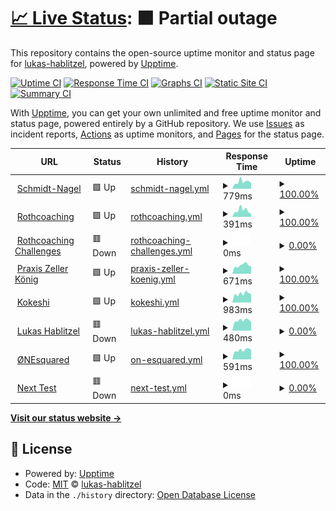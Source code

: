 # [📈 Live Status](https://lukas-hablitzel.github.io/upptime): <!--live status--> **🟧 Partial outage**

This repository contains the open-source uptime monitor and status page for [lukas-hablitzel](https://lukas-hablitzel.github.io/upptime), powered by [Upptime](https://github.com/upptime/upptime).

[![Uptime CI](https://github.com/koj-co/upptime/workflows/Uptime%20CI/badge.svg)](https://github.com/koj-co/upptime/actions?query=workflow%3A%22Uptime+CI%22)
[![Response Time CI](https://github.com/koj-co/upptime/workflows/Response%20Time%20CI/badge.svg)](https://github.com/koj-co/upptime/actions?query=workflow%3A%22Response+Time+CI%22)
[![Graphs CI](https://github.com/koj-co/upptime/workflows/Graphs%20CI/badge.svg)](https://github.com/koj-co/upptime/actions?query=workflow%3A%22Graphs+CI%22)
[![Static Site CI](https://github.com/koj-co/upptime/workflows/Static%20Site%20CI/badge.svg)](https://github.com/koj-co/upptime/actions?query=workflow%3A%22Static+Site+CI%22)
[![Summary CI](https://github.com/koj-co/upptime/workflows/Summary%20CI/badge.svg)](https://github.com/koj-co/upptime/actions?query=workflow%3A%22Summary+CI%22)

With [Upptime](https://upptime.js.org), you can get your own unlimited and free uptime monitor and status page, powered entirely by a GitHub repository. We use [Issues](https://github.com/lukas-hablitzel/upptime/issues) as incident reports, [Actions](https://github.com/lukas-hablitzel/upptime/actions) as uptime monitors, and [Pages](https://lukas-hablitzel.github.io/upptime) for the status page.

<!--start: status pages-->
<!-- This summary is generated by Upptime (https://github.com/upptime/upptime) -->
<!-- Do not edit this manually, your changes will be overwritten -->
<!-- prettier-ignore -->
| URL | Status | History | Response Time | Uptime |
| --- | ------ | ------- | ------------- | ------ |
| <img alt="" src="https://icons.duckduckgo.com/ip3/schmidt-nagel.ch.ico" height="13"> [Schmidt-Nagel](https://schmidt-nagel.ch) | 🟩 Up | [schmidt-nagel.yml](https://github.com/lukas-hablitzel/upptime/commits/HEAD/history/schmidt-nagel.yml) | <details><summary><img alt="Response time graph" src="./graphs/schmidt-nagel/response-time-week.png" height="20"> 779ms</summary><br><a href="https://lukas-hablitzel.github.io/upptime/history/schmidt-nagel"><img alt="Response time 785" src="https://img.shields.io/endpoint?url=https%3A%2F%2Fraw.githubusercontent.com%2Flukas-hablitzel%2Fupptime%2FHEAD%2Fapi%2Fschmidt-nagel%2Fresponse-time.json"></a><br><a href="https://lukas-hablitzel.github.io/upptime/history/schmidt-nagel"><img alt="24-hour response time 639" src="https://img.shields.io/endpoint?url=https%3A%2F%2Fraw.githubusercontent.com%2Flukas-hablitzel%2Fupptime%2FHEAD%2Fapi%2Fschmidt-nagel%2Fresponse-time-day.json"></a><br><a href="https://lukas-hablitzel.github.io/upptime/history/schmidt-nagel"><img alt="7-day response time 779" src="https://img.shields.io/endpoint?url=https%3A%2F%2Fraw.githubusercontent.com%2Flukas-hablitzel%2Fupptime%2FHEAD%2Fapi%2Fschmidt-nagel%2Fresponse-time-week.json"></a><br><a href="https://lukas-hablitzel.github.io/upptime/history/schmidt-nagel"><img alt="30-day response time 661" src="https://img.shields.io/endpoint?url=https%3A%2F%2Fraw.githubusercontent.com%2Flukas-hablitzel%2Fupptime%2FHEAD%2Fapi%2Fschmidt-nagel%2Fresponse-time-month.json"></a><br><a href="https://lukas-hablitzel.github.io/upptime/history/schmidt-nagel"><img alt="1-year response time 753" src="https://img.shields.io/endpoint?url=https%3A%2F%2Fraw.githubusercontent.com%2Flukas-hablitzel%2Fupptime%2FHEAD%2Fapi%2Fschmidt-nagel%2Fresponse-time-year.json"></a></details> | <details><summary><a href="https://lukas-hablitzel.github.io/upptime/history/schmidt-nagel">100.00%</a></summary><a href="https://lukas-hablitzel.github.io/upptime/history/schmidt-nagel"><img alt="All-time uptime 99.97%" src="https://img.shields.io/endpoint?url=https%3A%2F%2Fraw.githubusercontent.com%2Flukas-hablitzel%2Fupptime%2FHEAD%2Fapi%2Fschmidt-nagel%2Fuptime.json"></a><br><a href="https://lukas-hablitzel.github.io/upptime/history/schmidt-nagel"><img alt="24-hour uptime 100.00%" src="https://img.shields.io/endpoint?url=https%3A%2F%2Fraw.githubusercontent.com%2Flukas-hablitzel%2Fupptime%2FHEAD%2Fapi%2Fschmidt-nagel%2Fuptime-day.json"></a><br><a href="https://lukas-hablitzel.github.io/upptime/history/schmidt-nagel"><img alt="7-day uptime 100.00%" src="https://img.shields.io/endpoint?url=https%3A%2F%2Fraw.githubusercontent.com%2Flukas-hablitzel%2Fupptime%2FHEAD%2Fapi%2Fschmidt-nagel%2Fuptime-week.json"></a><br><a href="https://lukas-hablitzel.github.io/upptime/history/schmidt-nagel"><img alt="30-day uptime 100.00%" src="https://img.shields.io/endpoint?url=https%3A%2F%2Fraw.githubusercontent.com%2Flukas-hablitzel%2Fupptime%2FHEAD%2Fapi%2Fschmidt-nagel%2Fuptime-month.json"></a><br><a href="https://lukas-hablitzel.github.io/upptime/history/schmidt-nagel"><img alt="1-year uptime 99.99%" src="https://img.shields.io/endpoint?url=https%3A%2F%2Fraw.githubusercontent.com%2Flukas-hablitzel%2Fupptime%2FHEAD%2Fapi%2Fschmidt-nagel%2Fuptime-year.json"></a></details>
| <img alt="" src="https://icons.duckduckgo.com/ip3/rothcoaching.com.ico" height="13"> [Rothcoaching](https://rothcoaching.com) | 🟩 Up | [rothcoaching.yml](https://github.com/lukas-hablitzel/upptime/commits/HEAD/history/rothcoaching.yml) | <details><summary><img alt="Response time graph" src="./graphs/rothcoaching/response-time-week.png" height="20"> 391ms</summary><br><a href="https://lukas-hablitzel.github.io/upptime/history/rothcoaching"><img alt="Response time 233" src="https://img.shields.io/endpoint?url=https%3A%2F%2Fraw.githubusercontent.com%2Flukas-hablitzel%2Fupptime%2FHEAD%2Fapi%2Frothcoaching%2Fresponse-time.json"></a><br><a href="https://lukas-hablitzel.github.io/upptime/history/rothcoaching"><img alt="24-hour response time 237" src="https://img.shields.io/endpoint?url=https%3A%2F%2Fraw.githubusercontent.com%2Flukas-hablitzel%2Fupptime%2FHEAD%2Fapi%2Frothcoaching%2Fresponse-time-day.json"></a><br><a href="https://lukas-hablitzel.github.io/upptime/history/rothcoaching"><img alt="7-day response time 391" src="https://img.shields.io/endpoint?url=https%3A%2F%2Fraw.githubusercontent.com%2Flukas-hablitzel%2Fupptime%2FHEAD%2Fapi%2Frothcoaching%2Fresponse-time-week.json"></a><br><a href="https://lukas-hablitzel.github.io/upptime/history/rothcoaching"><img alt="30-day response time 342" src="https://img.shields.io/endpoint?url=https%3A%2F%2Fraw.githubusercontent.com%2Flukas-hablitzel%2Fupptime%2FHEAD%2Fapi%2Frothcoaching%2Fresponse-time-month.json"></a><br><a href="https://lukas-hablitzel.github.io/upptime/history/rothcoaching"><img alt="1-year response time 225" src="https://img.shields.io/endpoint?url=https%3A%2F%2Fraw.githubusercontent.com%2Flukas-hablitzel%2Fupptime%2FHEAD%2Fapi%2Frothcoaching%2Fresponse-time-year.json"></a></details> | <details><summary><a href="https://lukas-hablitzel.github.io/upptime/history/rothcoaching">100.00%</a></summary><a href="https://lukas-hablitzel.github.io/upptime/history/rothcoaching"><img alt="All-time uptime 99.98%" src="https://img.shields.io/endpoint?url=https%3A%2F%2Fraw.githubusercontent.com%2Flukas-hablitzel%2Fupptime%2FHEAD%2Fapi%2Frothcoaching%2Fuptime.json"></a><br><a href="https://lukas-hablitzel.github.io/upptime/history/rothcoaching"><img alt="24-hour uptime 100.00%" src="https://img.shields.io/endpoint?url=https%3A%2F%2Fraw.githubusercontent.com%2Flukas-hablitzel%2Fupptime%2FHEAD%2Fapi%2Frothcoaching%2Fuptime-day.json"></a><br><a href="https://lukas-hablitzel.github.io/upptime/history/rothcoaching"><img alt="7-day uptime 100.00%" src="https://img.shields.io/endpoint?url=https%3A%2F%2Fraw.githubusercontent.com%2Flukas-hablitzel%2Fupptime%2FHEAD%2Fapi%2Frothcoaching%2Fuptime-week.json"></a><br><a href="https://lukas-hablitzel.github.io/upptime/history/rothcoaching"><img alt="30-day uptime 99.95%" src="https://img.shields.io/endpoint?url=https%3A%2F%2Fraw.githubusercontent.com%2Flukas-hablitzel%2Fupptime%2FHEAD%2Fapi%2Frothcoaching%2Fuptime-month.json"></a><br><a href="https://lukas-hablitzel.github.io/upptime/history/rothcoaching"><img alt="1-year uptime 100.00%" src="https://img.shields.io/endpoint?url=https%3A%2F%2Fraw.githubusercontent.com%2Flukas-hablitzel%2Fupptime%2FHEAD%2Fapi%2Frothcoaching%2Fuptime-year.json"></a></details>
| <img alt="" src="https://icons.duckduckgo.com/ip3/rothcoaching-challenges.com.ico" height="13"> [Rothcoaching Challenges](https://rothcoaching-challenges.com/) | 🟥 Down | [rothcoaching-challenges.yml](https://github.com/lukas-hablitzel/upptime/commits/HEAD/history/rothcoaching-challenges.yml) | <details><summary><img alt="Response time graph" src="./graphs/rothcoaching-challenges/response-time-week.png" height="20"> 0ms</summary><br><a href="https://lukas-hablitzel.github.io/upptime/history/rothcoaching-challenges"><img alt="Response time 0" src="https://img.shields.io/endpoint?url=https%3A%2F%2Fraw.githubusercontent.com%2Flukas-hablitzel%2Fupptime%2FHEAD%2Fapi%2Frothcoaching-challenges%2Fresponse-time.json"></a><br><a href="https://lukas-hablitzel.github.io/upptime/history/rothcoaching-challenges"><img alt="24-hour response time 0" src="https://img.shields.io/endpoint?url=https%3A%2F%2Fraw.githubusercontent.com%2Flukas-hablitzel%2Fupptime%2FHEAD%2Fapi%2Frothcoaching-challenges%2Fresponse-time-day.json"></a><br><a href="https://lukas-hablitzel.github.io/upptime/history/rothcoaching-challenges"><img alt="7-day response time 0" src="https://img.shields.io/endpoint?url=https%3A%2F%2Fraw.githubusercontent.com%2Flukas-hablitzel%2Fupptime%2FHEAD%2Fapi%2Frothcoaching-challenges%2Fresponse-time-week.json"></a><br><a href="https://lukas-hablitzel.github.io/upptime/history/rothcoaching-challenges"><img alt="30-day response time 0" src="https://img.shields.io/endpoint?url=https%3A%2F%2Fraw.githubusercontent.com%2Flukas-hablitzel%2Fupptime%2FHEAD%2Fapi%2Frothcoaching-challenges%2Fresponse-time-month.json"></a><br><a href="https://lukas-hablitzel.github.io/upptime/history/rothcoaching-challenges"><img alt="1-year response time 0" src="https://img.shields.io/endpoint?url=https%3A%2F%2Fraw.githubusercontent.com%2Flukas-hablitzel%2Fupptime%2FHEAD%2Fapi%2Frothcoaching-challenges%2Fresponse-time-year.json"></a></details> | <details><summary><a href="https://lukas-hablitzel.github.io/upptime/history/rothcoaching-challenges">0.00%</a></summary><a href="https://lukas-hablitzel.github.io/upptime/history/rothcoaching-challenges"><img alt="All-time uptime 55.05%" src="https://img.shields.io/endpoint?url=https%3A%2F%2Fraw.githubusercontent.com%2Flukas-hablitzel%2Fupptime%2FHEAD%2Fapi%2Frothcoaching-challenges%2Fuptime.json"></a><br><a href="https://lukas-hablitzel.github.io/upptime/history/rothcoaching-challenges"><img alt="24-hour uptime 0.00%" src="https://img.shields.io/endpoint?url=https%3A%2F%2Fraw.githubusercontent.com%2Flukas-hablitzel%2Fupptime%2FHEAD%2Fapi%2Frothcoaching-challenges%2Fuptime-day.json"></a><br><a href="https://lukas-hablitzel.github.io/upptime/history/rothcoaching-challenges"><img alt="7-day uptime 0.00%" src="https://img.shields.io/endpoint?url=https%3A%2F%2Fraw.githubusercontent.com%2Flukas-hablitzel%2Fupptime%2FHEAD%2Fapi%2Frothcoaching-challenges%2Fuptime-week.json"></a><br><a href="https://lukas-hablitzel.github.io/upptime/history/rothcoaching-challenges"><img alt="30-day uptime 0.00%" src="https://img.shields.io/endpoint?url=https%3A%2F%2Fraw.githubusercontent.com%2Flukas-hablitzel%2Fupptime%2FHEAD%2Fapi%2Frothcoaching-challenges%2Fuptime-month.json"></a><br><a href="https://lukas-hablitzel.github.io/upptime/history/rothcoaching-challenges"><img alt="1-year uptime 0.00%" src="https://img.shields.io/endpoint?url=https%3A%2F%2Fraw.githubusercontent.com%2Flukas-hablitzel%2Fupptime%2FHEAD%2Fapi%2Frothcoaching-challenges%2Fuptime-year.json"></a></details>
| <img alt="" src="https://icons.duckduckgo.com/ip3/praxis-zeller-koenig.de.ico" height="13"> [Praxis Zeller König](https://praxis-zeller-koenig.de) | 🟩 Up | [praxis-zeller-koenig.yml](https://github.com/lukas-hablitzel/upptime/commits/HEAD/history/praxis-zeller-koenig.yml) | <details><summary><img alt="Response time graph" src="./graphs/praxis-zeller-koenig/response-time-week.png" height="20"> 671ms</summary><br><a href="https://lukas-hablitzel.github.io/upptime/history/praxis-zeller-koenig"><img alt="Response time 630" src="https://img.shields.io/endpoint?url=https%3A%2F%2Fraw.githubusercontent.com%2Flukas-hablitzel%2Fupptime%2FHEAD%2Fapi%2Fpraxis-zeller-koenig%2Fresponse-time.json"></a><br><a href="https://lukas-hablitzel.github.io/upptime/history/praxis-zeller-koenig"><img alt="24-hour response time 624" src="https://img.shields.io/endpoint?url=https%3A%2F%2Fraw.githubusercontent.com%2Flukas-hablitzel%2Fupptime%2FHEAD%2Fapi%2Fpraxis-zeller-koenig%2Fresponse-time-day.json"></a><br><a href="https://lukas-hablitzel.github.io/upptime/history/praxis-zeller-koenig"><img alt="7-day response time 671" src="https://img.shields.io/endpoint?url=https%3A%2F%2Fraw.githubusercontent.com%2Flukas-hablitzel%2Fupptime%2FHEAD%2Fapi%2Fpraxis-zeller-koenig%2Fresponse-time-week.json"></a><br><a href="https://lukas-hablitzel.github.io/upptime/history/praxis-zeller-koenig"><img alt="30-day response time 598" src="https://img.shields.io/endpoint?url=https%3A%2F%2Fraw.githubusercontent.com%2Flukas-hablitzel%2Fupptime%2FHEAD%2Fapi%2Fpraxis-zeller-koenig%2Fresponse-time-month.json"></a><br><a href="https://lukas-hablitzel.github.io/upptime/history/praxis-zeller-koenig"><img alt="1-year response time 630" src="https://img.shields.io/endpoint?url=https%3A%2F%2Fraw.githubusercontent.com%2Flukas-hablitzel%2Fupptime%2FHEAD%2Fapi%2Fpraxis-zeller-koenig%2Fresponse-time-year.json"></a></details> | <details><summary><a href="https://lukas-hablitzel.github.io/upptime/history/praxis-zeller-koenig">100.00%</a></summary><a href="https://lukas-hablitzel.github.io/upptime/history/praxis-zeller-koenig"><img alt="All-time uptime 99.72%" src="https://img.shields.io/endpoint?url=https%3A%2F%2Fraw.githubusercontent.com%2Flukas-hablitzel%2Fupptime%2FHEAD%2Fapi%2Fpraxis-zeller-koenig%2Fuptime.json"></a><br><a href="https://lukas-hablitzel.github.io/upptime/history/praxis-zeller-koenig"><img alt="24-hour uptime 100.00%" src="https://img.shields.io/endpoint?url=https%3A%2F%2Fraw.githubusercontent.com%2Flukas-hablitzel%2Fupptime%2FHEAD%2Fapi%2Fpraxis-zeller-koenig%2Fuptime-day.json"></a><br><a href="https://lukas-hablitzel.github.io/upptime/history/praxis-zeller-koenig"><img alt="7-day uptime 100.00%" src="https://img.shields.io/endpoint?url=https%3A%2F%2Fraw.githubusercontent.com%2Flukas-hablitzel%2Fupptime%2FHEAD%2Fapi%2Fpraxis-zeller-koenig%2Fuptime-week.json"></a><br><a href="https://lukas-hablitzel.github.io/upptime/history/praxis-zeller-koenig"><img alt="30-day uptime 99.94%" src="https://img.shields.io/endpoint?url=https%3A%2F%2Fraw.githubusercontent.com%2Flukas-hablitzel%2Fupptime%2FHEAD%2Fapi%2Fpraxis-zeller-koenig%2Fuptime-month.json"></a><br><a href="https://lukas-hablitzel.github.io/upptime/history/praxis-zeller-koenig"><img alt="1-year uptime 99.98%" src="https://img.shields.io/endpoint?url=https%3A%2F%2Fraw.githubusercontent.com%2Flukas-hablitzel%2Fupptime%2FHEAD%2Fapi%2Fpraxis-zeller-koenig%2Fuptime-year.json"></a></details>
| <img alt="" src="https://icons.duckduckgo.com/ip3/kokeshi.ai.ico" height="13"> [Kokeshi](https://kokeshi.ai) | 🟩 Up | [kokeshi.yml](https://github.com/lukas-hablitzel/upptime/commits/HEAD/history/kokeshi.yml) | <details><summary><img alt="Response time graph" src="./graphs/kokeshi/response-time-week.png" height="20"> 983ms</summary><br><a href="https://lukas-hablitzel.github.io/upptime/history/kokeshi"><img alt="Response time 999" src="https://img.shields.io/endpoint?url=https%3A%2F%2Fraw.githubusercontent.com%2Flukas-hablitzel%2Fupptime%2FHEAD%2Fapi%2Fkokeshi%2Fresponse-time.json"></a><br><a href="https://lukas-hablitzel.github.io/upptime/history/kokeshi"><img alt="24-hour response time 1030" src="https://img.shields.io/endpoint?url=https%3A%2F%2Fraw.githubusercontent.com%2Flukas-hablitzel%2Fupptime%2FHEAD%2Fapi%2Fkokeshi%2Fresponse-time-day.json"></a><br><a href="https://lukas-hablitzel.github.io/upptime/history/kokeshi"><img alt="7-day response time 983" src="https://img.shields.io/endpoint?url=https%3A%2F%2Fraw.githubusercontent.com%2Flukas-hablitzel%2Fupptime%2FHEAD%2Fapi%2Fkokeshi%2Fresponse-time-week.json"></a><br><a href="https://lukas-hablitzel.github.io/upptime/history/kokeshi"><img alt="30-day response time 1099" src="https://img.shields.io/endpoint?url=https%3A%2F%2Fraw.githubusercontent.com%2Flukas-hablitzel%2Fupptime%2FHEAD%2Fapi%2Fkokeshi%2Fresponse-time-month.json"></a><br><a href="https://lukas-hablitzel.github.io/upptime/history/kokeshi"><img alt="1-year response time 1012" src="https://img.shields.io/endpoint?url=https%3A%2F%2Fraw.githubusercontent.com%2Flukas-hablitzel%2Fupptime%2FHEAD%2Fapi%2Fkokeshi%2Fresponse-time-year.json"></a></details> | <details><summary><a href="https://lukas-hablitzel.github.io/upptime/history/kokeshi">100.00%</a></summary><a href="https://lukas-hablitzel.github.io/upptime/history/kokeshi"><img alt="All-time uptime 93.60%" src="https://img.shields.io/endpoint?url=https%3A%2F%2Fraw.githubusercontent.com%2Flukas-hablitzel%2Fupptime%2FHEAD%2Fapi%2Fkokeshi%2Fuptime.json"></a><br><a href="https://lukas-hablitzel.github.io/upptime/history/kokeshi"><img alt="24-hour uptime 100.00%" src="https://img.shields.io/endpoint?url=https%3A%2F%2Fraw.githubusercontent.com%2Flukas-hablitzel%2Fupptime%2FHEAD%2Fapi%2Fkokeshi%2Fuptime-day.json"></a><br><a href="https://lukas-hablitzel.github.io/upptime/history/kokeshi"><img alt="7-day uptime 100.00%" src="https://img.shields.io/endpoint?url=https%3A%2F%2Fraw.githubusercontent.com%2Flukas-hablitzel%2Fupptime%2FHEAD%2Fapi%2Fkokeshi%2Fuptime-week.json"></a><br><a href="https://lukas-hablitzel.github.io/upptime/history/kokeshi"><img alt="30-day uptime 99.95%" src="https://img.shields.io/endpoint?url=https%3A%2F%2Fraw.githubusercontent.com%2Flukas-hablitzel%2Fupptime%2FHEAD%2Fapi%2Fkokeshi%2Fuptime-month.json"></a><br><a href="https://lukas-hablitzel.github.io/upptime/history/kokeshi"><img alt="1-year uptime 99.98%" src="https://img.shields.io/endpoint?url=https%3A%2F%2Fraw.githubusercontent.com%2Flukas-hablitzel%2Fupptime%2FHEAD%2Fapi%2Fkokeshi%2Fuptime-year.json"></a></details>
| <img alt="" src="https://icons.duckduckgo.com/ip3/lukas-hablitzel.com.ico" height="13"> [Lukas Hablitzel](https://lukas-hablitzel.com) | 🟥 Down | [lukas-hablitzel.yml](https://github.com/lukas-hablitzel/upptime/commits/HEAD/history/lukas-hablitzel.yml) | <details><summary><img alt="Response time graph" src="./graphs/lukas-hablitzel/response-time-week.png" height="20"> 480ms</summary><br><a href="https://lukas-hablitzel.github.io/upptime/history/lukas-hablitzel"><img alt="Response time 446" src="https://img.shields.io/endpoint?url=https%3A%2F%2Fraw.githubusercontent.com%2Flukas-hablitzel%2Fupptime%2FHEAD%2Fapi%2Flukas-hablitzel%2Fresponse-time.json"></a><br><a href="https://lukas-hablitzel.github.io/upptime/history/lukas-hablitzel"><img alt="24-hour response time 451" src="https://img.shields.io/endpoint?url=https%3A%2F%2Fraw.githubusercontent.com%2Flukas-hablitzel%2Fupptime%2FHEAD%2Fapi%2Flukas-hablitzel%2Fresponse-time-day.json"></a><br><a href="https://lukas-hablitzel.github.io/upptime/history/lukas-hablitzel"><img alt="7-day response time 480" src="https://img.shields.io/endpoint?url=https%3A%2F%2Fraw.githubusercontent.com%2Flukas-hablitzel%2Fupptime%2FHEAD%2Fapi%2Flukas-hablitzel%2Fresponse-time-week.json"></a><br><a href="https://lukas-hablitzel.github.io/upptime/history/lukas-hablitzel"><img alt="30-day response time 436" src="https://img.shields.io/endpoint?url=https%3A%2F%2Fraw.githubusercontent.com%2Flukas-hablitzel%2Fupptime%2FHEAD%2Fapi%2Flukas-hablitzel%2Fresponse-time-month.json"></a><br><a href="https://lukas-hablitzel.github.io/upptime/history/lukas-hablitzel"><img alt="1-year response time 462" src="https://img.shields.io/endpoint?url=https%3A%2F%2Fraw.githubusercontent.com%2Flukas-hablitzel%2Fupptime%2FHEAD%2Fapi%2Flukas-hablitzel%2Fresponse-time-year.json"></a></details> | <details><summary><a href="https://lukas-hablitzel.github.io/upptime/history/lukas-hablitzel">0.00%</a></summary><a href="https://lukas-hablitzel.github.io/upptime/history/lukas-hablitzel"><img alt="All-time uptime 46.80%" src="https://img.shields.io/endpoint?url=https%3A%2F%2Fraw.githubusercontent.com%2Flukas-hablitzel%2Fupptime%2FHEAD%2Fapi%2Flukas-hablitzel%2Fuptime.json"></a><br><a href="https://lukas-hablitzel.github.io/upptime/history/lukas-hablitzel"><img alt="24-hour uptime 0.00%" src="https://img.shields.io/endpoint?url=https%3A%2F%2Fraw.githubusercontent.com%2Flukas-hablitzel%2Fupptime%2FHEAD%2Fapi%2Flukas-hablitzel%2Fuptime-day.json"></a><br><a href="https://lukas-hablitzel.github.io/upptime/history/lukas-hablitzel"><img alt="7-day uptime 0.00%" src="https://img.shields.io/endpoint?url=https%3A%2F%2Fraw.githubusercontent.com%2Flukas-hablitzel%2Fupptime%2FHEAD%2Fapi%2Flukas-hablitzel%2Fuptime-week.json"></a><br><a href="https://lukas-hablitzel.github.io/upptime/history/lukas-hablitzel"><img alt="30-day uptime 0.00%" src="https://img.shields.io/endpoint?url=https%3A%2F%2Fraw.githubusercontent.com%2Flukas-hablitzel%2Fupptime%2FHEAD%2Fapi%2Flukas-hablitzel%2Fuptime-month.json"></a><br><a href="https://lukas-hablitzel.github.io/upptime/history/lukas-hablitzel"><img alt="1-year uptime 0.00%" src="https://img.shields.io/endpoint?url=https%3A%2F%2Fraw.githubusercontent.com%2Flukas-hablitzel%2Fupptime%2FHEAD%2Fapi%2Flukas-hablitzel%2Fuptime-year.json"></a></details>
| <img alt="" src="https://icons.duckduckgo.com/ip3/one-squared.com.ico" height="13"> [ØNEsquared](https://one-squared.com) | 🟩 Up | [on-esquared.yml](https://github.com/lukas-hablitzel/upptime/commits/HEAD/history/on-esquared.yml) | <details><summary><img alt="Response time graph" src="./graphs/on-esquared/response-time-week.png" height="20"> 591ms</summary><br><a href="https://lukas-hablitzel.github.io/upptime/history/on-esquared"><img alt="Response time 572" src="https://img.shields.io/endpoint?url=https%3A%2F%2Fraw.githubusercontent.com%2Flukas-hablitzel%2Fupptime%2FHEAD%2Fapi%2Fon-esquared%2Fresponse-time.json"></a><br><a href="https://lukas-hablitzel.github.io/upptime/history/on-esquared"><img alt="24-hour response time 554" src="https://img.shields.io/endpoint?url=https%3A%2F%2Fraw.githubusercontent.com%2Flukas-hablitzel%2Fupptime%2FHEAD%2Fapi%2Fon-esquared%2Fresponse-time-day.json"></a><br><a href="https://lukas-hablitzel.github.io/upptime/history/on-esquared"><img alt="7-day response time 591" src="https://img.shields.io/endpoint?url=https%3A%2F%2Fraw.githubusercontent.com%2Flukas-hablitzel%2Fupptime%2FHEAD%2Fapi%2Fon-esquared%2Fresponse-time-week.json"></a><br><a href="https://lukas-hablitzel.github.io/upptime/history/on-esquared"><img alt="30-day response time 549" src="https://img.shields.io/endpoint?url=https%3A%2F%2Fraw.githubusercontent.com%2Flukas-hablitzel%2Fupptime%2FHEAD%2Fapi%2Fon-esquared%2Fresponse-time-month.json"></a><br><a href="https://lukas-hablitzel.github.io/upptime/history/on-esquared"><img alt="1-year response time 575" src="https://img.shields.io/endpoint?url=https%3A%2F%2Fraw.githubusercontent.com%2Flukas-hablitzel%2Fupptime%2FHEAD%2Fapi%2Fon-esquared%2Fresponse-time-year.json"></a></details> | <details><summary><a href="https://lukas-hablitzel.github.io/upptime/history/on-esquared">100.00%</a></summary><a href="https://lukas-hablitzel.github.io/upptime/history/on-esquared"><img alt="All-time uptime 99.94%" src="https://img.shields.io/endpoint?url=https%3A%2F%2Fraw.githubusercontent.com%2Flukas-hablitzel%2Fupptime%2FHEAD%2Fapi%2Fon-esquared%2Fuptime.json"></a><br><a href="https://lukas-hablitzel.github.io/upptime/history/on-esquared"><img alt="24-hour uptime 100.00%" src="https://img.shields.io/endpoint?url=https%3A%2F%2Fraw.githubusercontent.com%2Flukas-hablitzel%2Fupptime%2FHEAD%2Fapi%2Fon-esquared%2Fuptime-day.json"></a><br><a href="https://lukas-hablitzel.github.io/upptime/history/on-esquared"><img alt="7-day uptime 100.00%" src="https://img.shields.io/endpoint?url=https%3A%2F%2Fraw.githubusercontent.com%2Flukas-hablitzel%2Fupptime%2FHEAD%2Fapi%2Fon-esquared%2Fuptime-week.json"></a><br><a href="https://lukas-hablitzel.github.io/upptime/history/on-esquared"><img alt="30-day uptime 100.00%" src="https://img.shields.io/endpoint?url=https%3A%2F%2Fraw.githubusercontent.com%2Flukas-hablitzel%2Fupptime%2FHEAD%2Fapi%2Fon-esquared%2Fuptime-month.json"></a><br><a href="https://lukas-hablitzel.github.io/upptime/history/on-esquared"><img alt="1-year uptime 99.99%" src="https://img.shields.io/endpoint?url=https%3A%2F%2Fraw.githubusercontent.com%2Flukas-hablitzel%2Fupptime%2FHEAD%2Fapi%2Fon-esquared%2Fuptime-year.json"></a></details>
| <img alt="" src="https://icons.duckduckgo.com/ip3/test4.one-squared.com.ico" height="13"> [Next Test](https://test4.one-squared.com) | 🟥 Down | [next-test.yml](https://github.com/lukas-hablitzel/upptime/commits/HEAD/history/next-test.yml) | <details><summary><img alt="Response time graph" src="./graphs/next-test/response-time-week.png" height="20"> 0ms</summary><br><a href="https://lukas-hablitzel.github.io/upptime/history/next-test"><img alt="Response time 1378" src="https://img.shields.io/endpoint?url=https%3A%2F%2Fraw.githubusercontent.com%2Flukas-hablitzel%2Fupptime%2FHEAD%2Fapi%2Fnext-test%2Fresponse-time.json"></a><br><a href="https://lukas-hablitzel.github.io/upptime/history/next-test"><img alt="24-hour response time 0" src="https://img.shields.io/endpoint?url=https%3A%2F%2Fraw.githubusercontent.com%2Flukas-hablitzel%2Fupptime%2FHEAD%2Fapi%2Fnext-test%2Fresponse-time-day.json"></a><br><a href="https://lukas-hablitzel.github.io/upptime/history/next-test"><img alt="7-day response time 0" src="https://img.shields.io/endpoint?url=https%3A%2F%2Fraw.githubusercontent.com%2Flukas-hablitzel%2Fupptime%2FHEAD%2Fapi%2Fnext-test%2Fresponse-time-week.json"></a><br><a href="https://lukas-hablitzel.github.io/upptime/history/next-test"><img alt="30-day response time 0" src="https://img.shields.io/endpoint?url=https%3A%2F%2Fraw.githubusercontent.com%2Flukas-hablitzel%2Fupptime%2FHEAD%2Fapi%2Fnext-test%2Fresponse-time-month.json"></a><br><a href="https://lukas-hablitzel.github.io/upptime/history/next-test"><img alt="1-year response time 0" src="https://img.shields.io/endpoint?url=https%3A%2F%2Fraw.githubusercontent.com%2Flukas-hablitzel%2Fupptime%2FHEAD%2Fapi%2Fnext-test%2Fresponse-time-year.json"></a></details> | <details><summary><a href="https://lukas-hablitzel.github.io/upptime/history/next-test">0.00%</a></summary><a href="https://lukas-hablitzel.github.io/upptime/history/next-test"><img alt="All-time uptime 62.14%" src="https://img.shields.io/endpoint?url=https%3A%2F%2Fraw.githubusercontent.com%2Flukas-hablitzel%2Fupptime%2FHEAD%2Fapi%2Fnext-test%2Fuptime.json"></a><br><a href="https://lukas-hablitzel.github.io/upptime/history/next-test"><img alt="24-hour uptime 0.00%" src="https://img.shields.io/endpoint?url=https%3A%2F%2Fraw.githubusercontent.com%2Flukas-hablitzel%2Fupptime%2FHEAD%2Fapi%2Fnext-test%2Fuptime-day.json"></a><br><a href="https://lukas-hablitzel.github.io/upptime/history/next-test"><img alt="7-day uptime 0.00%" src="https://img.shields.io/endpoint?url=https%3A%2F%2Fraw.githubusercontent.com%2Flukas-hablitzel%2Fupptime%2FHEAD%2Fapi%2Fnext-test%2Fuptime-week.json"></a><br><a href="https://lukas-hablitzel.github.io/upptime/history/next-test"><img alt="30-day uptime 0.00%" src="https://img.shields.io/endpoint?url=https%3A%2F%2Fraw.githubusercontent.com%2Flukas-hablitzel%2Fupptime%2FHEAD%2Fapi%2Fnext-test%2Fuptime-month.json"></a><br><a href="https://lukas-hablitzel.github.io/upptime/history/next-test"><img alt="1-year uptime 0.00%" src="https://img.shields.io/endpoint?url=https%3A%2F%2Fraw.githubusercontent.com%2Flukas-hablitzel%2Fupptime%2FHEAD%2Fapi%2Fnext-test%2Fuptime-year.json"></a></details>

<!--end: status pages-->

[**Visit our status website →**](https://lukas-hablitzel.github.io/upptime)

## 📄 License

- Powered by: [Upptime](https://github.com/upptime/upptime)
- Code: [MIT](./LICENSE) © [lukas-hablitzel](https://lukas-hablitzel.github.io/upptime)
- Data in the `./history` directory: [Open Database License](https://opendatacommons.org/licenses/odbl/1-0/)
